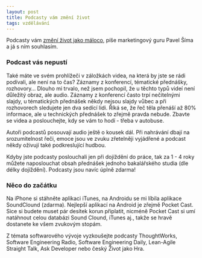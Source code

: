 ```yaml
---
layout: post
title: Podcasty vám změní život
tags: vzdělávání
---
```


Podcasty vám [změní život jako máloco](http://www.pavelsima.cz/blog/nejlepsi-podcasty),
píše marketingový guru Pavel Šíma a já s ním souhlasím.

### Podcast vás nepustí

Také máte ve svém prohlížeči v záložkách videa, na která by jste se rádi podívali, ale není na to čas?
Záznamy z konferencí, tématické přednášky, rozhovory… Dlouho mi trvalo, než jsem pochopil, že u těchto
typů videí není důležitý obraz, ale audio. Záznamy z konferencí často trpí nečitelnými slajdy,
u tématických přednášek někdy nejsou slajdy vůbec a při rozhovorech sledujete jen dva sedící lidi.
Říká se, že řeč těla přenáší až 80% informace, ale u technických přednášek to zřejmě pravda nebude.
Zbavte se videa a poslouchejte, kdy se vám to hodí - třeba v autobuse.

Autoři podcastů posouvají audio ještě o kousek dál. Při nahrávání dbají na srozumitelnost řeči,
emoce jsou ve zvuku zřetelněji vyjádřené a podcast někdy oživují také podkreslující hudbou.

Kdyby jste podcasty poslouchali jen při dojíždění do práce, tak za 1 - 4 roky můžete naposlouchat
obsah přednášek jednoho bakalářského studia (dle délky dojíždění). Podcasty jsou navíc úplně zdarma!

### Něco do začátku

Na iPhone si stáhněte aplikaci iTunes, na Androidu se mi líbila aplikace SoundClound (zdarma).
Nejlepší aplikací na Android je zřejmě Pocket Cast. Sice si budete muset pár desítek korun připlatit,
nicméně Pocket Cast si umí natáhnout celou databázi Sound Clound, iTunes aj.,
takže se hravě dostanete ke všem zvukovým stopám.

Z témata softwarového vývoje vyzkoušejte podcasty ThoughtWorks, Software Engineering Radio,
Software Engineering Daily, Lean-Agile Straight Talk, Ask Developer nebo český Život jako Hra.


